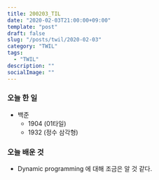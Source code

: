```yaml
---
title: 200203_TIL
date: "2020-02-03T21:00:00+09:00"
template: "post"
draft: false
slug: "/posts/twil/2020-02-03"
category: "TWIL"
tags:
  - "TWIL"
description: ""
socialImage: ""
---
```


### 오늘 한 일

- 백준 
  - 1904 (01타일)
  - 1932 (정수 삼각형)
   
### 오늘 배운 것

- Dynamic programming 에 대해 조금은 알 것 같다.